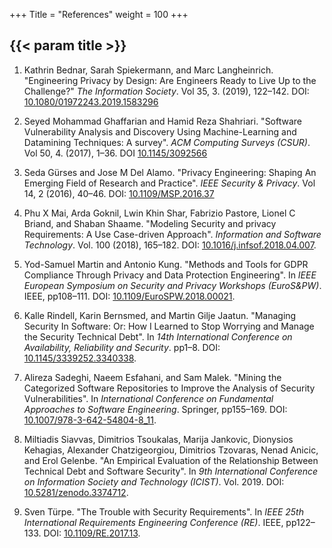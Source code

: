 +++
Title = "References"
weight = 100
+++

## {{< param title >}}

1. Kathrin Bednar, Sarah Spiekermann, and Marc Langheinrich. "Engineering Privacy by Design: Are Engineers Ready to Live Up to the Challenge?" _The Information Society_. Vol 35, 3. (2019), 122–142. DOI: [10.1080/01972243.2019.1583296](https://doi.org/10.1080/01972243.2019.1583296)

2. Seyed  Mohammad  Ghaffarian  and  Hamid  Reza  Shahriari. "Software Vulnerability Analysis and Discovery Using Machine-Learning and Datamining Techniques: A survey". _ACM Computing Surveys (CSUR)_. Vol 50, 4. (2017), 1–36. DOI [10.1145/3092566](https://doi.org/10.1145/3092566)

3. Seda Gürses and Jose M Del Alamo. "Privacy Engineering: Shaping An Emerging Field of Research and Practice". _IEEE Security & Privacy_. Vol 14, 2 (2016), 40–46. DOI: [10.1109/MSP.2016.37](https://doi.org/10.1109/MSP.2016.37)

4. Phu X Mai, Arda Goknil, Lwin Khin Shar, Fabrizio Pastore, Lionel C Briand, and Shaban Shaame. "Modeling Security and privacy Requirements: A Use Case-driven Approach". _Information and Software Technology_. Vol. 100 (2018), 165–182. DOI: [10.1016/j.infsof.2018.04.007](https://doi.org/10.1016/j.infsof.2018.04.007).

5. Yod-Samuel Martin and Antonio Kung. "Methods and Tools for GDPR Compliance Through Privacy and Data Protection Engineering". In _IEEE European Symposium on Security and Privacy Workshops (EuroS&PW)_. IEEE, pp108–111. DOI: [10.1109/EuroSPW.2018.00021](https://doi.org/10.1109/EuroSPW.2018.00021).

6. Kalle Rindell, Karin Bernsmed, and Martin Gilje Jaatun. "Managing Security In Software: Or: How I Learned to Stop Worrying and Manage the Security Technical Debt". In _14th International Conference on Availability, Reliability and Security_. pp1–8. DOI: [10.1145/3339252.3340338](https://doi.org/10.1145/3339252.3340338).

7. Alireza Sadeghi, Naeem Esfahani, and Sam Malek. "Mining the Categorized Software Repositories to Improve the Analysis of Security Vulnerabilities".  In _International Conference on Fundamental Approaches to Software Engineering_. Springer, pp155–169. DOI: [10.1007/978-3-642-54804-8_11](https://doi.org/10.1007/978-3-642-54804-8_11).

8. Miltiadis Siavvas, Dimitrios Tsoukalas, Marija Jankovic, Dionysios Kehagias, Alexander Chatzigeorgiou, Dimitrios Tzovaras, Nenad Anicic, and Erol Gelenbe. "An Empirical Evaluation of the Relationship Between Technical Debt and Software Security". In _9th International Conference on Information Society and Technology (ICIST)_. Vol. 2019. DOI: [10.5281/zenodo.3374712](https://doi.org/10.5281/zenodo.3374712).

9. Sven Türpe. "The Trouble with Security Requirements". In _IEEE 25th International Requirements Engineering Conference (RE)_. IEEE, pp122–133. DOI: [10.1109/RE.2017.13](https://doi.org/10.1109/RE.2017.13).